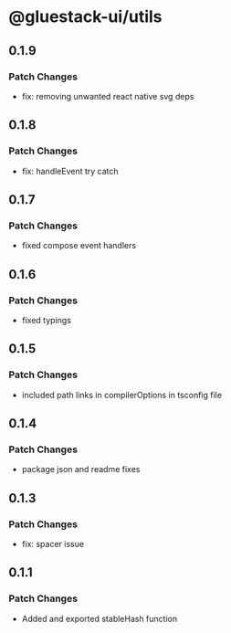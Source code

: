 # @gluestack-ui/utils

## 0.1.9

### Patch Changes

- fix: removing unwanted react native svg deps

## 0.1.8

### Patch Changes

- fix: handleEvent try catch

## 0.1.7

### Patch Changes

- fixed compose event handlers

## 0.1.6

### Patch Changes

- fixed typings

## 0.1.5

### Patch Changes

- included path links in compilerOptions in tsconfig file

## 0.1.4

### Patch Changes

- package json and readme fixes

## 0.1.3

### Patch Changes

- fix: spacer issue

## 0.1.1

### Patch Changes

- Added and exported stableHash function
